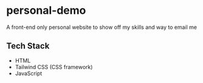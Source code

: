 # personal-demo
A front-end only personal website to show off my skills and way to email me

## Tech Stack
- HTML
- Tailwind CSS (CSS framework)
- JavaScript
